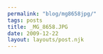 ```yaml
---
permalink: "blog/mg8658jpg/"
tags: posts
title: _MG_8658.JPG
date: 2009-12-22
layout: layouts/post.njk
---
```


